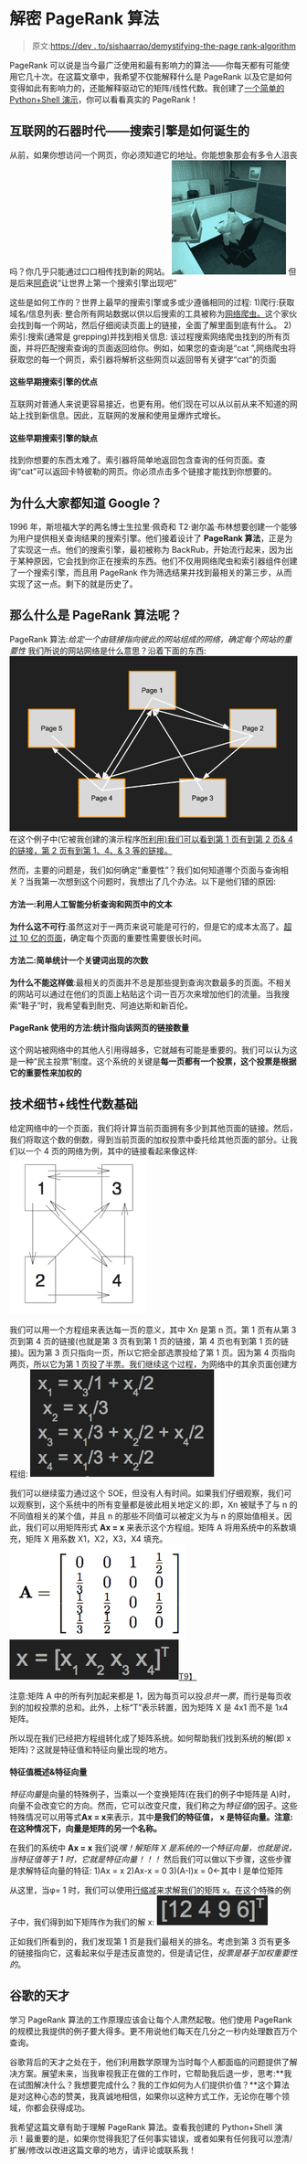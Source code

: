 # 解密 PageRank 算法

> 原文:[https://dev . to/sishaarrao/demystifying-the-page rank-algorithm](https://dev.to/sishaarrao/demystifying-the-pagerank-algorithm)

PageRank 可以说是当今最广泛使用和最有影响力的算法——你每天都有可能使用它几十次。在这篇文章中，我希望不仅能解释什么是 PageRank 以及它是如何变得如此有影响力的，还能解释驱动它的矩阵/线性代数。我创建了[一个简单的 Python+Shell 演示](https://github.com/SishaarRao/PageRank)，你可以看看真实的 PageRank！

## 互联网的石器时代——搜索引擎是如何诞生的

从前，如果你想访问一个网页，你必须知道它的地址。你能想象那会有多令人沮丧吗？你几乎只能通过口口相传找到新的网站。
[![Probably me during this time](img/edbdd28dfe9389ec054a5d6982e36110.png)](https://i.giphy.com/media/oh22Ttw0dFW8w/giphy.gif) 
但是后来[阿奇](https://en.wikipedia.org/wiki/Archie_search_engine)说“让世界上第一个搜索引擎出现吧”

这些是如何工作的？世界上最早的搜索引擎或多或少遵循相同的过程:
1)爬行:获取域名/信息列表:
整合所有网站数据以供以后搜索的工具被称为[网络爬虫。](https://www.sciencedaily.com/terms/web_crawler.htm)这个家伙会找到每一个网站，然后仔细阅读页面上的链接，全面了解里面到底有什么。
2)索引:搜索(通常是 grepping)并找到相关信息:
该过程搜索网络爬虫找到的所有页面，并将匹配搜索查询的页面返回给你。例如，如果您的查询是“cat ”,网络爬虫将获取您的每一个网页，索引器将解析这些网页以返回带有关键字“cat”的页面

#### 这些早期搜索引擎的优点

互联网对普通人来说更容易接近，也更有用。他们现在可以从以前从来不知道的网站上找到新信息。因此，互联网的发展和使用呈爆炸式增长。

#### 这些早期搜索引擎的缺点

找到你想要的东西太难了。索引器将简单地返回包含查询的任何页面。查询“cat”可以返回卡特彼勒的网页。你必须点击多个链接才能找到你想要的。

## 为什么大家都知道 Google？

1996 年，斯坦福大学的两名博士生拉里·佩奇和 T2·谢尔盖·布林想要创建一个能够为用户提供相关查询结果的搜索引擎。他们接着设计了 **PageRank 算法**，正是为了实现这一点。他们的搜索引擎，最初被称为 BackRub，开始流行起来，因为出于某种原因，它会找到你正在搜索的东西。他们不仅用网络爬虫和索引器组件创建了一个搜索引擎，而且用 PageRank 作为筛选结果并找到最相关的第三步，从而实现了这一点。剩下的就是历史了。

## 那么什么是 PageRank 算法呢？

PageRank 算法:*给定一个由链接指向彼此的网站组成的网络，确定每个网站的重要性*
我们所说的网站网络是什么意思？沿着下面的东西:
[![An example network of sites](img/96c37234c35c326c67eec289a8be94e4.png)](https://res.cloudinary.com/practicaldev/image/fetch/s--6aBwwmkH--/c_limit%2Cf_auto%2Cfl_progressive%2Cq_auto%2Cw_880/http://i.imgur.com/TYZgUFX.png) 
在这个例子中(它被我创建的演示程序[所利用)我们可以看到第 1 页有到第 2 页& 4 的链接，第 2 页有到第 1、4、& 3 等的链接。](https://github.com/SishaarRao/PageRank)

然而，主要的问题是，我们如何确定“重要性”？我们如何知道哪个页面与查询相关？当我第一次想到这个问题时，我想出了几个办法。以下是他们错的原因:

#### 方法一:利用人工智能分析查询和网页中的文本

**为什么这不可行**:虽然这对于一两页来说可能是可行的，但是它的成本太高了。[超过 10 亿的页面](http://www.internetlivestats.com/total-number-of-websites/)，确定每个页面的重要性需要很长时间。

#### 方法二:简单统计一个关键词出现的次数

**为什么不能这样做**:最相关的页面并不总是那些提到查询次数最多的页面。不相关的网站可以通过在他们的页面上粘贴这个词一百万次来增加他们的流量。当我搜索“鞋子”时，我希望看到耐克、阿迪达斯和新百伦。

#### PageRank 使用的方法:统计指向该网页的链接数量

这个网站被网络中的其他人引用得越多，它就越有可能是重要的。我们可以认为这是一种“民主投票”制度。这个系统的关键是**每一页都有一个投票，这个投票是根据它的重要性来加权的**

## 技术细节+线性代数基础

给定网络中的一个页面，我们将计算当前页面拥有多少到其他页面的链接。然后，我们将取这个数的倒数，得到当前页面的加权投票中委托给其他页面的部分。让我们以一个 4 页的网络为例，其中的链接看起来像这样:
[![A network of four pages](img/71b1bdaf00b981f6700dc9d10365012e.png)](https://res.cloudinary.com/practicaldev/image/fetch/s--IjjpmgAk--/c_limit%2Cf_auto%2Cfl_progressive%2Cq_auto%2Cw_880/http://i.imgur.com/WVi97sS.png)

我们可以用一个方程组来表达每一页的意义，其中 Xn 是第 n 页。第 1 页有从第 3 页到第 4 页的链接(也就是第 3 页有到第 1 页的链接，第 4 页也有到第 1 页的链接)。因为第 3 页只指向一页，所以它把全部选票投给了第 1 页。因为第 4 页指向两页，所以它为第 1 页投了半票。我们继续这个过程，为网络中的其余页面创建方程组:
[![System of equations derived from system of four pages](img/1908d191c69d96aea2435dcdb6cca8a3.png)](https://res.cloudinary.com/practicaldev/image/fetch/s--GbYXK2db--/c_limit%2Cf_auto%2Cfl_progressive%2Cq_auto%2Cw_880/http://i.imgur.com/3fVJVUB.png)

我们可以继续蛮力通过这个 SOE，但没有人有时间。如果我们仔细观察，我们可以观察到，这个系统中的所有变量都是彼此相关地定义的:即，Xn 被赋予了与 n 的不同值相关的某个值，并且 n 的那些不同值可以被定义为与 n 的原始值相关。因此，我们可以用矩阵形式 **Ax = x** 来表示这个方程组。矩阵 A 将用系统中的系数填充，矩阵 X 用系数 X1，X2，X3，X4 填充。
[![The coefficient matrix A](img/67ed4878e9db3632ca3ae93b5b8540ba.png)](https://res.cloudinary.com/practicaldev/image/fetch/s--6saf3WPG--/c_limit%2Cf_auto%2Cfl_progressive%2Cq_auto%2Cw_880/http://i.imgur.com/Q55KAlV.png)
[![The variable matrix X](img/3f6a3d6542ce069345bc27ed5c9ccf9b.png)T9】](https://res.cloudinary.com/practicaldev/image/fetch/s--XiQEXiP6--/c_limit%2Cf_auto%2Cfl_progressive%2Cq_auto%2Cw_880/http://i.imgur.com/nvcMVjG.png)

注意:矩阵 A 中的所有列加起来都是 1，因为每页可以投*总共一票*，而行是每页收到的加权投票的总和。此外，上标“T”表示转置，因为矩阵 X 是 4x1 而不是 1x4 矩阵。

所以现在我们已经把方程组转化成了矩阵系统。如何帮助我们找到系统的解(即 x 矩阵)？这就是特征值和特征向量出现的地方。

#### 特征值概述&特征向量

*特征向量*是向量的特殊例子，当乘以一个变换矩阵(在我们的例子中矩阵是 A)时，向量不会改变它的方向。然而，它可以改变尺度，我们称之为*特征值*的因子。这些特殊情况可以用等式**Ax = x**来表示，其中**是我们的特征值， **x** 是特征向量。注意:在这种情况下，向量是矩阵的另一个名称。**

在我们的系统中 **Ax = x** 我们说*嘿！解矩阵 X 是系统的一个特征向量，也就是说，当特征值等于 1 时，它就是特征向量！！！*
然后我们可以做以下步骤，这些步骤是求解特征向量的特征:
1)Ax = x
2)Ax-x = 0
3)(A-I)x = 0<-其中 I 是单位矩阵

从这里，当φ= 1 时，我们可以使用[行缩减](https://www.khanacademy.org/math/linear-algebra/vectors-and-spaces/matrices-elimination/v/matrices-reduced-row-echelon-form-1)来求解我们的矩阵 x。在这个特殊的例子中，我们得到如下矩阵作为我们的解 x:
[![Final solution matrix](img/9020428fa67d6049177daaa8ef501160.png)](https://res.cloudinary.com/practicaldev/image/fetch/s--jAc0A0hi--/c_limit%2Cf_auto%2Cfl_progressive%2Cq_auto%2Cw_880/http://i.imgur.com/V9Zec3n.png)

正如我们所看到的，我们发现第 1 页是我们最相关的排名。考虑到第 3 页有更多的链接指向它，这看起来似乎是违反直觉的，但是请记住，*投票是基于加权重要性的*。

## 谷歌的天才

学习 PageRank 算法的工作原理应该会让每个人肃然起敬。他们使用 PageRank 的规模比我提供的例子要大得多。更不用说他们每天在几分之一秒内处理数百万个查询。

谷歌背后的天才之处在于，他们利用数学原理为当时每个人都面临的问题提供了解决方案。展望未来，当我审视我正在做的工作时，它帮助我后退一步，思考:**我在试图解决什么？我想要完成什么？我的工作如何为人们提供价值？**这个算法是对这种心态的赞美，我真诚地相信，如果你以这种方式工作，无论你在哪个领域，你都会获得成功。

我希望这篇文章有助于理解 PageRank 算法。查看我创建的 Python+Shell 演示！最重要的是，如果你觉得我犯了任何事实错误，或者如果有任何我可以澄清/扩展/修改以改进这篇文章的地方，请评论或联系我！